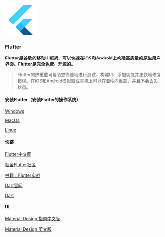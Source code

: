 ![logo](./flutter-mark-square-100.png ':no-zoom')

### Flutter

**Flutter是谷歌的移动UI框架，可以快速在iOS和Android上构建高质量的原生用户界面。Flutter是完全免费、开源的。**

> Flutter的热重载可帮助您快速地进行测试、构建UI、添加功能并更快地修复错误。在iOS和Android模拟器或真机上可以在亚秒内重载，并且不会丢失状态。


#### 安装Flutter（安装Flutter的操作系统）

[Windows](https://flutterchina.club/setup-windows/)

[MacOs](https://flutterchina.club/setup-macos)

[Linux](https://flutterchina.club/setup-linux)

#### 快链

[Flutter中文网](https://flutterchina.club/get-started/install/)

[掘金Flutter社区](https://juejin.im/tag/Flutter?utm_source=flutterchina&utm_medium=word&utm_content=btn&utm_campaign=q3_website)

[书籍：Flutter实战](https://book.flutterchina.club/)

[Dart官网](https://www.dartlang.org/)

[Dart](https://flutterchina.club/bootstrap-into-dart/)

#### UI

[Material Design 指南中文版](https://www.mdui.org/design/)

[Material Design 英文版](https://material.io/design/)